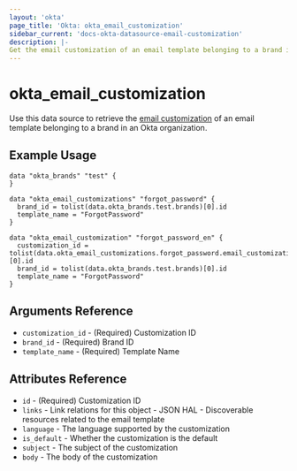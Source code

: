 ```yaml
---
layout: 'okta'
page_title: 'Okta: okta_email_customization'
sidebar_current: 'docs-okta-datasource-email-customization'
description: |-
Get the email customization of an email template belonging to a brand in an Okta organization.
---
```


# okta_email_customization

Use this data source to retrieve the [email
customization](https://developer.okta.com/docs/reference/api/brands/#get-email-customization)
of an email template belonging to a brand in an Okta organization.

## Example Usage

```hcl
data "okta_brands" "test" {
}

data "okta_email_customizations" "forgot_password" {
  brand_id = tolist(data.okta_brands.test.brands)[0].id
  template_name = "ForgotPassword"
}

data "okta_email_customization" "forgot_password_en" {
  customization_id = tolist(data.okta_email_customizations.forgot_password.email_customizations)[0].id
  brand_id = tolist(data.okta_brands.test.brands)[0].id
  template_name = "ForgotPassword"
}
```

## Arguments Reference

- `customization_id` - (Required) Customization ID
- `brand_id` - (Required) Brand ID
- `template_name` - (Required) Template Name

## Attributes Reference

- `id` - (Required) Customization ID
- `links` - Link relations for this object - JSON HAL - Discoverable resources related to the email template
- `language` - The language supported by the customization
- `is_default` - Whether the customization is the default
- `subject` - The subject of the customization
- `body` - The body of the customization
